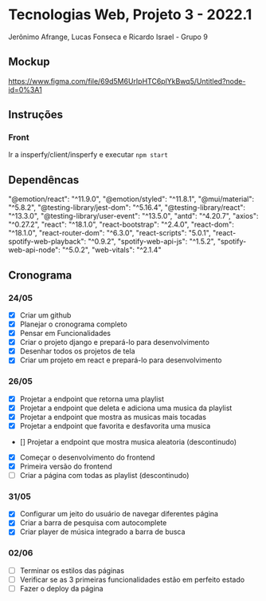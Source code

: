 # Tecnologias Web, Projeto 3 - 2022.1

Jerônimo Afrange, Lucas Fonseca e Ricardo Israel - Grupo 9
## Mockup
https://www.figma.com/file/69d5M6UrIpHTC6plYkBwq5/Untitled?node-id=0%3A1
## Instruções
### Front
Ir a insperfy/client/insperfy e executar `npm start`
## Dependêncas

"@emotion/react": "^11.9.0",
"@emotion/styled": "^11.8.1",
"@mui/material": "^5.8.2",
"@testing-library/jest-dom": "^5.16.4",
"@testing-library/react": "^13.3.0",
"@testing-library/user-event": "^13.5.0",
"antd": "^4.20.7",
"axios": "^0.27.2",
"react": "^18.1.0",
"react-bootstrap": "^2.4.0",
"react-dom": "^18.1.0",
"react-router-dom": "^6.3.0",
"react-scripts": "5.0.1",
"react-spotify-web-playback": "^0.9.2",
"spotify-web-api-js": "^1.5.2",
"spotify-web-api-node": "^5.0.2",
"web-vitals": "^2.1.4"

## Cronograma

### 24/05
- [x] Criar um github
- [x] Planejar o cronograma completo
- [x] Pensar em Funcionalidades
- [x] Criar o projeto django e prepará-lo para desenvolvimento
- [x] Desenhar todos os projetos de tela
- [x] Criar um projeto em react e prepará-lo para desenvolvimento

### 26/05
- [x] Projetar a endpoint que retorna uma playlist 
- [x] Projetar a endpoint que deleta e adiciona uma musica da playlist
- [x] Projetar a endpoint que mostra as musicas mais tocadas
- [x] Projetar a endpoint que favorita e desfavorita uma musica
- [] Projetar a endpoint que mostra musica aleatoria (descontinudo)
- [x] Começar o desenvolvimento do frontend 
- [x] Primeira versão do frontend
- [ ] Criar a página com todas as playlist (descontinudo)

### 31/05
- [x] Configurar um jeito do usuário de navegar diferentes página
- [x] Criar a barra de pesquisa com autocomplete
- [x] Criar player de música integrado a barra de busca

### 02/06
- [ ] Terminar os estilos das páginas
- [ ] Verificar se as 3 primeiras funcionalidades estão em perfeito estado
- [ ] Fazer o deploy da página

